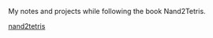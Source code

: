 My notes and projects while following the book Nand2Tetris.

[nand2tetris](http://www.nand2tetris.org/)
